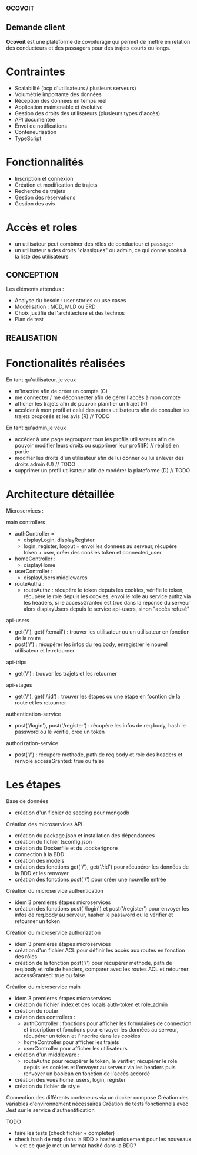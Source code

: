 ### OCOVOIT

## Demande client

**Ocovoit** est une plateforme de covoiturage qui permet de mettre en relation des conducteurs et des passagers pour des trajets courts ou longs.

# Contraintes

* Scalabilité (bcp d'utilisateurs / plusieurs serveurs)
* Volumétrie importante des données
* Réception des données en temps réel
* Application maintenable et évolutive
* Gestion des droits des utilisateurs (plusieurs types d'accès)
* API documentée
* Envoi de notifications
* Conteneurisation
* TypeScript

# Fonctionnalités

* Inscription et connexion
* Création et modification de trajets
* Recherche de trajets
* Gestion des réservations
* Gestion des avis

# Accès et roles
* un utilisateur peut combiner des rôles de conducteur et passager
* un utilisateur a des droits "classiques" ou admin, ce qui donne accès à la liste des utilisateurs

## CONCEPTION

Les éléments attendus : 
- Analyse du besoin : user stories ou use cases
- Modélisation : MCD, MLD ou ERD
- Choix justifié de l'architecture et des technos
- Plan de test

## REALISATION

# Fonctionalités réalisées
En tant qu'utilisateur, je veux
- m'inscrire afin de créer un compte (C) 
- me connecter / me déconnecter afin de gérer l'accès à mon compte 
- afficher les trajets afin de pouvoir planifier un trajet (R) 
- accéder à mon profil et celui des autres utilisateurs afin de consulter les trajets proposés et les avis (R) // TODO

En tant qu'admin,je veux 
- accéder à une page regroupant tous les profils utilisateurs afin de pouvoir modifier leurs droits ou supprimer leur profil(R) // réalisé en partie
- modifier les droits d'un utilisateur afin de lui donner ou lui enlever des droits admin (U) // TODO
- supprimer un profil utilisateur afin de modérer la plateforme (D) // TODO

# Architecture détaillée

Microservices : 

main 
controllers
- authController = 
    - displayLogin, displayRegister
    - login, register, logout = envoi les données au serveur, récupère  token + user, créer des cookies token et connected_user
- homeController : 
    - displayHome
- userController : 
    - displayUsers 
middlewares 
- routeAuthz : 
    - routeAuthz : récupère le token depuis les cookies, vérifie le token, récupère le role depuis les cookies, envoi le role au service authz via les headers, si le accessGranted est true dans la réponse du serveur alors displayUsers depuis le service api-users, sinon "accès refusé"

api-users
- get('/'), get('/:email') : trouver les utilisateur ou un utilisateur en fonction de la route
- post('/') : récupérer les infos du req.body, enregistrer le nouvel utilisateur et le retourner

api-trips
- get('/') : trouver les trajets et les retourner

api-stages
- get('/'), get('/:id') : trouver les étapes ou une étape en focntion de la route et les retourner

authentication-service
- post('/login'), post('/register') : récupère les infos de req.body, hash le password ou le vérifie, crée un token

authorization-service 
- post('/') : récupère methode, path de req.body et role des headers et renvoie accessGranted: true ou false

# Les étapes

Base de données
- création d'un fichier de seeding pour mongodb

Création des microservices API 
- création du package.json et installation des dépendances
- création du fichier tsconfig.json
- création du Dockerfile et du .dockerignore
- connection à la BDD
- création des models
- création des fonctions get('/'), get('/:id') pour récupérer les données de la BDD et les renvoyer
- création des fonctions post('/') pour créer une nouvelle entrée

Création du microservice authentication 
- idem 3 premières étapes microservices 
- création des fonctions post('/login') et post('/register') pour envoyer les infos de req.body au serveur, hasher le password ou le vérifier et retourner un token

Création du microservice authorization 
- idem 3 premières étapes microservices 
- création d'un fichier ACL pour définir les accès aux routes en fonction des rôles
- création de la fonction post('/') pour récupérer methode, path de req.body et role de headers, comparer avec les routes ACL et retourner accessGranted: true ou false

Création du microservice main
- idem 3 premières étapes microservices 
- création du fichier index et des locals auth-token et role_admin
- création du router
- création des controllers : 
  - authController : fonctions pour afficher les formulaires de connection et inscription et fonctions pour envoyer les données au serveur, récupérer un token et l'inscrire dans les cookies
  - homeController pour afficher les trajets
  - userController pour afficher les utilisateurs
- création d'un middleware : 
  - routeAuthz pour récupérer le token, le vérifier, récupérer le role depuis les cookies et 
   l'envoyer au serveur via les headers puis renvoyer un boolean en fonction de l'accès accordé
- création des vues home, users, login, register
- création du fichier de style

Connection des différents conteneurs via un docker compose
Création des variables d'environnement nécessaires
Création de tests fonctionnels avec Jest sur le service d'authentification

TODO
- faire les tests (check fichier + compléter)
- check hash de mdp dans la BDD > hashé uniquement pour les nouveaux > est ce que je met un format hashé dans la BDD?
